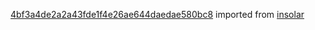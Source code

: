 [4bf3a4de2a2a43fde1f4e26ae644daedae580bc8](https://github.com/insolar/insolar/commit/4bf3a4de2a2a43fde1f4e26ae644daedae580bc8) imported from [insolar](https://github.com/insolar/insolar)
